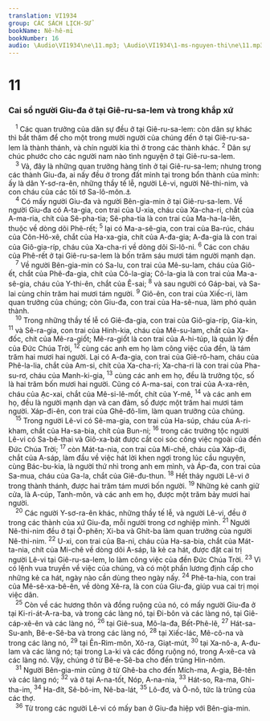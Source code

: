 ```yaml
---
translation: VI1934
group: CÁC SÁCH LỊCH-SỬ
bookName: Nê-hê-mi 
bookNumber: 16
audio: \Audio\VI1934\ne\11.mp3; \Audio\VI1934\1-ms-nguyen-thi\ne\11.mp3
---
```


<div class="title"><h1>11</h1><h3>Cai sổ người Giu-đa ở tại Giê-ru-sa-lem và trong khắp xứ</h3></div>
<span class="verse ne_11_1"> <sup>1</sup> Các quan trưởng của dân sự đều ở tại Giê-ru-sa-lem: còn dân sự khác thì bắt thăm để cho một trong mười người của chúng đến ở tại Giê-ru-sa-lem là thành thánh, và chín người kia thì ở trong các thành khác. </span>
<span class="verse ne_11_2"><sup>2</sup> Dân sự chúc phước cho các người nam nào tình nguyện ở tại Giê-ru-sa-lem. <br/></span>
<span class="verse ne_11_3"> <sup>3</sup> Vả, đây là những quan trưởng hàng tỉnh ở tại Giê-ru-sa-lem; nhưng trong các thành Giu-đa, ai nấy đều ở trong đất mình tại trong bổn thành của mình: ấy là dân Y-sơ-ra-ên, những thầy tế lễ, người Lê-vi, người Nê-thi-nim, và con cháu của các tôi tớ Sa-lô-môn.<a data-toggle="tooltip" data-placement="bottom" title="Ne 7:73">⚓</a><br/></span>
<span class="verse ne_11_4"> <sup>4</sup> Có mấy người Giu-đa và người Bên-gia-min ở tại Giê-ru-sa-lem. Về người Giu-đa có A-ta-gia, con trai của U-xia, cháu của Xa-cha-ri, chắt của A-ma-ria, chít của Sê-pha-tia; Sê-pha-tia là con trai của Ma-ha-la-lên, thuộc về dòng dõi Phê-rết; </span>
<span class="verse ne_11_5"><sup>5</sup> lại có Ma-a-sê-gia, con trai của Ba-rúc, cháu của Côn-Hô-xê, chắt của Ha-xa-gia, chít của A-đa-gia; A-đa-gia là con trai của Giô-gia-ríp, cháu của Xa-cha-ri về dòng dõi Si-lô-ni. </span>
<span class="verse ne_11_6"><sup>6</sup> Các con cháu của Phê-rết ở tại Giê-ru-sa-lem là bốn trăm sáu mươi tám người mạnh dạn. <br/></span>
<span class="verse ne_11_7"> <sup>7</sup> Về người Bên-gia-min có Sa-lu, con trai của Mê-su-lam, cháu của Giô-ết, chắt của Phê-đa-gia, chít của Cô-la-gia; Cô-la-gia là con trai của Ma-a-sê-gia, cháu của Y-thi-ên, chắt của Ê-sai; </span>
<span class="verse ne_11_8"><sup>8</sup> và sau người có Gáp-bai, và Sa-lai cùng chín trăm hai mươi tám người. </span>
<span class="verse ne_11_9"><sup>9</sup> Giô-ên, con trai của Xiếc-ri, làm quan trưởng của chúng; còn Giu-đa, con trai của Ha-sê-nua, làm phó quản thành. <br/></span>
<span class="verse ne_11_10"> <sup>10</sup> Trong những thầy tế lễ có Giê-đa-gia, con trai của Giô-gia-ríp, Gia-kin, </span>
<span class="verse ne_11_11"><sup>11</sup> và Sê-ra-gia, con trai của Hinh-kia, cháu của Mê-su-lam, chắt của Xa-đốc, chít của Mê-ra-giốt; Mê-ra-giốt là con trai của A-hi-túp, là quản lý đền của Đức Chúa Trời, </span>
<span class="verse ne_11_12"><sup>12</sup> cùng các anh em họ làm công việc của đền, là tám trăm hai mươi hai người. Lại có A-đa-gia, con trai của Giê-rô-ham, cháu của Phê-la-lia, chắt của Am-si, chít của Xa-cha-ri; Xa-cha-ri là con trai của Pha-su-rơ, cháu của Manh-ki-gia, </span>
<span class="verse ne_11_13"><sup>13</sup> cùng các anh em họ, đều là trưởng tộc, số là hai trăm bốn mươi hai người. Cũng có A-ma-sai, con trai của A-xa-rên, cháu của Ạc-xai, chắt của Mê-si-lê-mốt, chít của Y-mê, </span>
<span class="verse ne_11_14"><sup>14</sup> và các anh em họ, đều là người mạnh dạn và can đảm, số được một trăm hai mươi tám người. Xáp-đi-ên, con trai của Ghê-đô-lim, làm quan trưởng của chúng. <br/></span>
<span class="verse ne_11_15"> <sup>15</sup> Trong người Lê-vi có Sê-ma-gia, con trai của Ha-súp, cháu của A-ri-kham, chắt của Ha-sa-bia, chít của Bun-ni; </span>
<span class="verse ne_11_16"><sup>16</sup> trong các trưởng tộc người Lê-vi có Sa-bê-thai và Giô-xa-bát được cắt coi sóc công việc ngoài của đền Đức Chúa Trời; </span>
<span class="verse ne_11_17"><sup>17</sup> còn Mát-ta-nia, con trai của Mi-chê, cháu của Xáp-đi, chắt của A-sáp, làm đầu về việc hát lời khen ngợi trong lúc cầu nguyện, cùng Bác-bu-kia, là người thứ nhì trong anh em mình, và Áp-đa, con trai của Sa-mua, cháu của Ga-la, chắt của Giê-đu-thun. </span>
<span class="verse ne_11_18"><sup>18</sup> Hết thảy người Lê-vi ở trong thành thánh, được hai trăm tám mươi bốn người. </span>
<span class="verse ne_11_19"><sup>19</sup> Những kẻ canh giữ cửa, là A-cúp, Tanh-môn, và các anh em họ, được một trăm bảy mươi hai người. <br/></span>
<span class="verse ne_11_20"> <sup>20</sup> Các người Y-sơ-ra-ên khác, những thầy tế lễ, và người Lê-vi, đều ở trong các thành của xứ Giu-đa, mỗi người trong cơ nghiệp mình. </span>
<span class="verse ne_11_21"><sup>21</sup> Người Nê-thi-nim đều ở tại Ô-phên; Xi-ba và Ghít-ba làm quan trưởng của người Nê-thi-nim. </span>
<span class="verse ne_11_22"><sup>22</sup> U-xi, con trai của Ba-ni, cháu của Ha-sa-bia, chắt của Mát-ta-nia, chít của Mi-chê về dòng dõi A-sáp, là kẻ ca hát, được đặt cai trị người Lê-vi tại Giê-ru-sa-lem, lo làm công việc của đền Đức Chúa Trời. </span>
<span class="verse ne_11_23"><sup>23</sup> Vì có lệnh vua truyền về việc của chúng, và có một phần lương định cấp cho những kẻ ca hát, ngày nào cần dùng theo ngày nấy. </span>
<span class="verse ne_11_24"><sup>24</sup> Phê-ta-hia, con trai của Mê-sê-xa-bê-ên, về dòng Xê-ra, là con của Giu-đa, giúp vua cai trị mọi việc dân. <br/></span>
<span class="verse ne_11_25"> <sup>25</sup> Còn về các hương thôn và đồng ruộng của nó, có mấy người Giu-đa ở tại Ki-ri-át-A-ra-ba, và trong các làng nó, tại Đi-bôn và các làng nó, tại Giê-cáp-xê-ên và các làng nó, </span>
<span class="verse ne_11_26"><sup>26</sup> tại Giê-sua, Mô-la-đa, Bết-Phê-lê, </span>
<span class="verse ne_11_27"><sup>27</sup> Hát-sa-Su-anh, Bê-e-Sê-ba và trong các làng nó, </span>
<span class="verse ne_11_28"><sup>28</sup> tại Xiếc-lác, Mê-cô-na và trong các làng nó, </span>
<span class="verse ne_11_29"><sup>29</sup> tại Ên-Rim-môn, Xô-ra, Giạt-mút, </span>
<span class="verse ne_11_30"><sup>30</sup> tại Xa-nô-a, A-đu-lam và các làng nó; tại trong La-ki và các đồng ruộng nó, trong A-xê-ca và các làng nó. Vậy, chúng ở từ Bê-e-Sê-ba cho đến trũng Hin-nôm. <br/></span>
<span class="verse ne_11_31"> <sup>31</sup> Người Bên-gia-min cũng ở từ Ghê-ba cho đến Mích-ma, A-gia, Bê-tên và các làng nó; </span>
<span class="verse ne_11_32"><sup>32</sup> và ở tại A-na-tốt, Nóp, A-na-nia, </span>
<span class="verse ne_11_33"><sup>33</sup> Hát-so, Ra-ma, Ghi-tha-im, </span>
<span class="verse ne_11_34"><sup>34</sup> Ha-đít, Sê-bô-im, Nê-ba-lát, </span>
<span class="verse ne_11_35"><sup>35</sup> Lô-đơ, và Ô-nô, tức là trũng của các thợ. <br/></span>
<span class="verse ne_11_36"> <sup>36</sup> Từ trong các người Lê-vi có mấy ban ở Giu-đa hiệp với Bên-gia-min. <br/></span>
